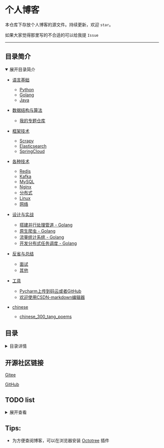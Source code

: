 # 个人博客

本仓库下存放个人博客的源文件。持续更新，欢迎 `star`。

如果大家觉得那里写的不合适的可以给我提 `Issue`

---

## 目录简介

<details open>
<summary>展开目录简介</summary>

- [语言基础](./contents/basic.md)
    - [Python](#python)
    - [Golang](#golang)
    - [Java](#java)

- [数据结构与算法](./contents/algorithm.md)
    - [我的专题仓库](#我的专题仓库helloalgorithm有介绍点击这里)

- [框架技术](./contents/framework.md)
    - [Scrapy](#scrapy)
    - [Elasticsearch](#elasticsearch)
    - [SpringCloud](#springcloud)
    
- [各种技术](./contents/misc.md)
    - [Redis](#redis)
    - [Kafka](#kafka)
    - [MySQL](#mysql)
    - [Nginx](#nginx)
    - [分布式](#分布式)
    - [Linux](#linux)
    - [网络](#网络)

- [设计与实战](./contents/design.md)
    - [搭建并行处理管道 - Golang](#搭建并行处理管道---golang)
    - [原生爬虫 - Golang](#原生爬虫---golang)
    - [流量统计系统 - Golang](#流量统计系统---golang)
    - [开发分布式任务调度 - Golang](#开发分布式任务调度_pending---golang)

- [反省与总结](./contents/reflection_and_summary.md)
    - [面试](#面试)
    - [其他](#其他)

- [工具](./contents/tools.md)
    - [Pycharm上传到码云或者GitHub](#pycharm上传到码云或者github)
    - [欢迎使用CSDN-markdown编辑器](#欢迎使用csdn-markdown编辑器)

- [chinese](./contents/chinese.md)
    - [chinese_300_tang_poems](#chinese_300_tang_poems)

</details>


## 目录

<details>
<summary>目录详情</summary>

#### 【语言基础】

- ##### Python
    - 基础知识
        - [变量对象和引用](./basic/python/basic/变量对象和引用.md)
        - [Python学习之Queue](./basic/python/basic/Python学习之Queue.md)
        - [Python中的作用域及global用法](./basic/python/basic/Python中的作用域及global用法.md)
    - Requests 库
        - [Requests模块学习之一-发送请求](./basic/python/requests/Python学习之Requests模块学习之一-发送请求.md)
        - [Requests模块学习之二-处理响应](./basic/python/requests/Python学习之Requests模块学习之二-处理响应.md)
        - [Requests模块学习之三-进阶话题](./basic/python/requests/Python学习之Requests模块学习之三-进阶话题.md)
    - 并发
        - [Python_多进程_进程池](./basic/python/concurrency/Python_多进程_进程池.md)
        - [Python之路_异步IO_队列_缓存](./basic/python/concurrency/Python_多进程_进程池.md)
        - [Python之路_进程_线程](./basic/python/concurrency/Python_多进程_进程池.md)

- ##### Golang
    - [用 golang 实现 nginx 反向代理及负载均衡](./basic/golang/用go实现nginx反向代理及负载均衡.md)
    
- ##### Java
    - Pending

#### 【数据结构与算法】

- ##### 我的专题仓库「HelloAlgorithm」有介绍：[点击这里](https://github.com/hackfengJam/HelloAlgorithm)

#### 【框架技术】

- ##### Scrapy
    - [Scrapy - 第一步框架原理](./framework/scrapy/第一步Scrapy框架原理.md)
- ##### Elasticsearch
    - [Elasticsearch - 介绍及开发环境搭建](./framework/elasticsearch/Elasticsearch环境搭建.md)
    - [Elasticsearch - 搜索引擎_pending](./framework/elasticsearch/搜索引擎_Elasticsearch_pending.md)
- ##### SpringCloud
    - [Eureka 的介绍](tech/springcloud/Eureka介绍.md)
    - [Eureka Server 和 Client 之间的信息维护（注册和续约）](tech/springcloud/Eureka_Server_和_Client_之间的信息维护（注册和续约）.md)
    - [Zuul 的介绍](tech/springcloud/Zuul介绍.md)

#### 【各种技术】

- ##### Redis
    - [Redis的正确打开方式](tech/redis/Redis的正确打开方式.md)
    - [高并发情况下Redis做缓存的一系列问题_pending](tech/redis/高并发情况下Redis做缓存的一系列问题_pending.md)
- ##### Kafka
    - [初识kafka_pending](tech/kafka/初识kafka_pending.md)
- ##### MySQL
    - [数据库优化 - 索引优化](tech/mysql/数据库优化——索引优化.md)
    - [Mysql大表处理_pending](tech/mysql/Mysql大表处理_pending.md)
    - [数据库 - 如何设计一个关系型数据库](tech/mysql/数据库——1_数据库架构.md)
    - [数据库 - 索引管理](tech/mysql/数据库——2_索引管理.md)
    - [数据库 - 锁管理](tech/mysql/数据库——3_锁管理.md)
- ##### Nginx
    - [nginx - 使用之总体简介](tech/nginx/nginx使用之总体简介.md)
    - [nginx - 使用之配置文件的组成及主配置段的指令之一](tech/nginx/nginx使用之配置文件的组成及主配置段的指令之一.md)
    - [nginx - 使用之配置文件的组成及主配置段的指令之二](tech/nginx/nginx使用之配置文件的组成及主配置段的指令之二.md)
- ##### 分布式
    - [分布式id生成算法 - SnowFlake](tech/distributed/algo/分布式id生成算法SnowFlake.md)
    - Raft
        - [Raft 领导选举](tech/distributed/raft/raft_leader_election.md)
    - Celery
        - [Celery 的正确打开方式 - 结合「官方文档」及「实际用例」了解 Celery](tech/distributed/celery/celery_opens_correct_way.md)「**关键词：分布式任务队列；Celery**」
    - etcd
        - [什么是 etcd?](tech/distributed/etcd/etcd_study_1_what_is_etcd.md)
        - [etcd 功能与原理](tech/distributed/etcd/etcd_function_and_principle.md)
        - [Golang 操作 etcd（上）](tech/distributed/etcd/etcd_usage_golang_1.md)
        - [Golang 操作 etcd（下）](tech/distributed/etcd/etcd_usage_golang_2.md)
- ##### Linux
    - [Linux - find、grep、awk、sed 常用命令](./tech/linux/Linux.md)
    - [select、poll、epoll](./tech/linux/select_poll_epoll.md)
    - [零拷贝 - NIO](./tech/linux/零拷贝_NIO.md)
- ##### 网络
    - [TCP 三次握手、四次挥手详解](./tech/network/tcp.md)
    - [HTTP 与 HTTPS 详解与区别](./tech/network/http与https.md)
    - [HTTPS 如何做到安全](./tech/network/https.md)
- ##### 架构
    - [你的项目应该如何分层？](./tech/architecture/how_should_your_project_be_stratified.md)

#### 【设计与实战】

- ##### [搭建并行处理管道 - Golang](./design/golang_pipeline/golang_pipeline.md)
- ##### [原生爬虫 - Golang](./design/golang_crawler/golang_crawler.md)
- ##### [流量统计系统 - Golang](./design/golang_analysis/golang_analysis.md)
- ##### [开发分布式任务调度 - Golang](./design/golang_crontab/golang_crontab.md)
- ##### [微信抢红包功能设计 - Golang](./design/red_envelope/red_envelope.md)

    
#### 【反省与总结】

- ##### 面试
    - [Python面试题精选](./reflection_and_summary/interview/Python面试题精选.md)
    - [面试-复习](./reflection_and_summary/interview/面试-复习.md)
    - [某不知名小厂面经](./reflection_and_summary/interview/某不知名小厂面经.md)
- ##### 其他    
    - [给学弟学妹们总的方向及建议](./reflection_and_summary/misc/给学弟学妹们总的方向及建议.md)

#### 【工具】

- ##### [Pycharm上传到码云或者GitHub](./tools/Pycharm上传到码云或者GitHub.md)
- ##### [欢迎使用CSDN-markdown编辑器](./tools/欢迎使用CSDN-markdown编辑器.md)

#### 【chinese】

- ##### chinese_300_tang_poems
    - 五言古诗_三十三首
        - [张九龄 - 感遇_二首](./chinese/chinese_300_tang_poems/五言古诗_三十三首/张九龄/感遇_二首.md)

</details>


## 开源社区链接

[Gitee](https://gitee.com/hackfun)

[GitHub](https://github.com/hackfengJam)

## TODO list

<details>
<summary>展开查看</summary>

- 有个webhook接口：目前直接返回200，并调用异步任务系统。
  现在 有三个 HTTP 请求（1:create, 2:modify, 3:delete） 过来（三个请求时间间隔不一定，可能没有 2:modify），需要它们三个异步任务顺序执行。（给每一个请求 一个id，通过id hash发到执行的机器，执行机器分配线程执行是拿到 id 存在已分配的线程中 ）
  
- 初识 kafka 

- kafka 高级特性之消息事务

- Mysql大表处理

- 高并发情况下 Redis 做缓存的一系列问题

- 数据库如何建索引，如何分库分表

- LRU 的实现，原理、数据结果和过程结果

- QPS 限流 （缓存，滑动窗口？）

- 标签 推荐算法实现

- HTTPS 如何做到安全

- 根据二叉树前序遍历生成 AVL 树

- Redis 主从同步和持久化方式

- Redis 高可用方案

- Redis 缓存集中过期如何处理

- Redis 的集群有哪些

- 用 redis 做限流

- 统计大量访问日志（分几百M 和 几百G的场景）；得出访问次数最多的前 K 个人 （单台机器实现）

- 8G 文件 1G 内存，查找重复的数字

- 对称性加密跟非对称性加密的比较、使用场景

- RSA 加密算法

- 搜索引擎倒排原理及实现方式

- XSS 和 CSRF

- ctrl+c 后操作系统做了什么

- T级别大日志文件，如何找出一段时间内日志

- 求无向无环图的直径

- python GIL 以及为什么有GIL，还需要 threading 

- 自增ID 与 uuid 的优劣

- B、B+、跳跃表 区别 时间复杂度

- java fail-fast 机制

- Mac 地址如果被改会怎么样

- 路由寻址过程做了哪些事

- HTTP 1.1、2 特性

- HTTP 里面的各种攻击及应对策略

- 如何信任 CA

- 分布式事务，两阶段提交协议，失败重试补偿

- 在微服务架构中，如何能保证接口的可靠性。（幂等性校验？安全角度？）

- 程序设计
    - Golang 开发分布式任务调度
    
    - 微信抢红包功能设计
    
    - 推送的频率控制
    
    - 抖音评论列表的设计及缓存实现
    
    - 假设是一个抽奖的游戏，不同的人是有不同的概率倍数，是一个整数，例如：1、3、5...。输入100万人，要求抽奖抽出2万个人；
    并假设每个人都有一个唯一id，写一个函数做下抽奖，输入和输出的数据结构自己设计
    
    - 设计群消息已读功能
    
    - HTTP 301 实现原理，设计一个短链服务
    
    - 给一个亿级用户登录登出时间戳日志，统计用户在线量峰值及持续时间，代码实现
    
    - 消息队列如何保证可靠
    
    - 设计秒杀系统要求保证公平
    
    - 如何限制每分钟每个手机号短信发送数
    
    - 发短信业务，1分钟内一个号一个业务 1000 条
    
    - 多人联机贪吃蛇设计
    
    - 链表逆序，设计一个王者的组队系统
    
    - 头条文章向用户推送避免重复推送问题
    
    - 如何实现音乐随机播放
    
    - 系统设计：微信扫码登录
    
    - 微博的热门评论，在分页到很深的时候，如何进行优化
    
    - 一个分布式不安全的文件系统，如何保证每次只有一个请求进行读写

</details>

## Tips:

- 为方便查阅博客，可以在浏览器安装 [Octotree](https://github.com/buunguyen/octotree) 插件
